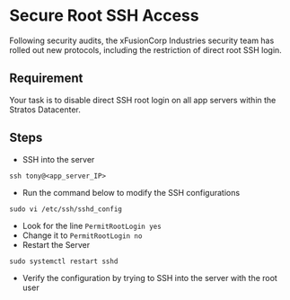 # Secure Root SSH Access
Following security audits, the xFusionCorp Industries security team has rolled out new protocols, including the restriction of direct root SSH login.

## Requirement
Your task is to disable direct SSH root login on all app servers within the Stratos Datacenter.

## Steps
- SSH into the server
```console
ssh tony@<app_server_IP>
```
- Run the command below to modify the SSH configurations
```console
sudo vi /etc/ssh/sshd_config
```
- Look for the line `PermitRootLogin yes`
- Change it to `PermitRootLogin no`
- Restart the Server
```console
sudo systemctl restart sshd
```
- Verify the configuration by trying to SSH into the server with the root user
